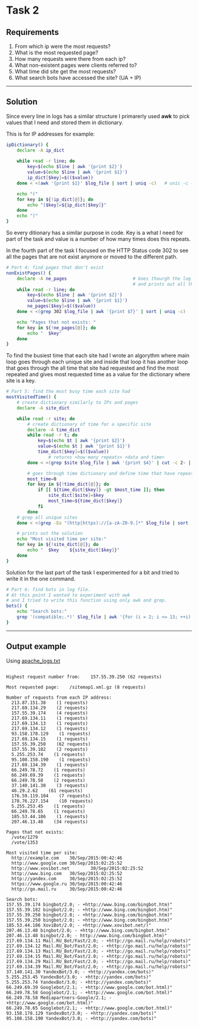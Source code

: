 # Task 2

## Requirements 

1. From which ip were the most requests? 
2. What is the most requested page? 
3. How many requests were there from each ip? 
4. What non-existent pages were clients referred to?  
5. What time did site get the most requests?
6. What search bots have accessed the site? (UA + IP)

---

## Solution

Since every line in logs has a similar structure I primarerly used **awk** to pick values that I need and stored them in dictionary. 

This is for IP addresses for example:

``` bash
ipDictionary() {										
    declare -A ip_dict									
														
    while read -r line; do								
        key=$(echo $line | awk '{print $2}')			 
		value=$(echo $line | awk '{print $1}')
		ip_dict[$key]=$(($value))
    done < <(awk '{print $1}' $log_file | sort | uniq -c)	# unic -c - returns filter repeated lines and number of repeats

	echo "("
	for key in ${!ip_dict[@]}; do
		echo "[$key]=${ip_dict[$key]}"
	done
	echo ")"
}
```

So every ditionary has a similar purpose in code. Key is a what I need for part of the task and value is a number of how many times does this repeats.

In the fourth part of the task I focused on the HTTP Status code 302 to see all the pages that are not exist anymore or moved to the different path.

``` bash
# Part 4: find pages that don't exist 
nonExistPages() {
	declare -A ne_pages							# Goes thourgh the log file, grep 302 status code
												# and prints out all the pages.
	while read -r line; do
		key=$(echo $line | awk '{print $2}')
		value=$(echo $line | awk '{print $1}')
		ne_pages[$key]=$(($value))
	done < <(grep 302 $log_file | awk '{print $7}' | sort | uniq -c)

	echo "Pages that not exists: "
	for key in ${!ne_pages[@]}; do
		echo "  $key"
	done
}
```

To find the busiest time that each site had I wrote an algorythm where main loop goes through each unique site and inside that loop it has another loop that goes through the all time that site had requested and find the most repeated and gives most requested time as a value for the dictionary where site is a key.

``` bash
# Part 5: find the most busy time each site had 
mostVisitedTime() {
	# create dictionary similarly to IPs and pages 
	declare -A site_dict

	while read -r site; do
		# create dictionary of time for a specific site 
    	declare -A time_dict
    	while read -r t; do
        	key=$(echo $t | awk '{print $2}')
        	value=$(echo $t | awk '{print $1}')
        	time_dict[$key]=$(($value))
				# returns <how many repeats> <data and time> 
    	done < <(grep $site $log_file | awk '{print $4}' | cut -c 2- | sort | uniq -c)

		# goes through time dictionary and define time that have repeated the most
    	most_time=0
    	for key in ${!time_dict[@]}; do
        	if [[ ${time_dict[$key]} -gt $most_time ]]; then
            	site_dict[$site]=$key
            	most_time=${time_dict[$key]}
       		fi
    	done
	# grep all unique sites
	done < <(grep -Eo "(http|https)://[a-zA-Z0-9.]*" $log_file | sort | uniq)

	# prints out the solution
	echo "Most visited time per site:"
	for key in ${!site_dict[@]}; do
		echo "  $key	${site_dict[$key]}"
	done
}
```

Solution for the last part of the task I experimented for a bit and tried to write it in the one command.

``` bash
# Part 6: find bots in log file.
# At this point I wanted to experiment with awk
# and I tried to write this function using only awk and grep.
bots() {
	echo "Search bots:"
	grep '(compatible;.*)' $log_file | awk '{for (i = 2; i <= 13; ++i) $i=""; print $0}' | grep '[Bb]ot' | awk '{print $1" "$(NF-1)" - "$NF}' | sort | uniq  
}
```

---
## Output example

Using [apache_logs.txt](apache_logs.txt)
```

Highest request number from:    157.55.39.250 (62 requests)

Most requested page:    /sitemap1.xml.gz (8 requests)

Number of requests from each IP address:
  213.87.151.38    (1 requests)
  217.69.134.29    (2 requests)
  157.55.39.174    (4 requests)
  217.69.134.11    (1 requests)
  217.69.134.13    (1 requests)
  217.69.134.12    (1 requests)
  93.158.178.129    (1 requests)
  217.69.134.15    (1 requests)
  157.55.39.250    (62 requests)
  157.55.39.182    (2 requests)
  5.255.253.74    (1 requests)
  95.108.158.190    (1 requests)
  217.69.134.39    (1 requests)
  66.249.78.72    (1 requests)
  66.249.69.39    (1 requests)
  66.249.78.58    (2 requests)
  37.140.141.30    (3 requests)
  46.29.2.62    (61 requests)
  176.59.119.104    (7 requests)
  178.76.227.154    (10 requests)
  5.255.253.45    (1 requests)
  66.249.78.65    (1 requests)
  185.53.44.186    (1 requests)
  207.46.13.48    (34 requests)

Pages that not exists: 
  /vote/1279
  /vote/1353

Most visited time per site:
  http://example.com    30/Sep/2015:00:42:46
  http://www.google.com 30/Sep/2015:02:25:52
  http://www.xovibot.net        30/Sep/2015:02:25:52
  http://www.bing.com   30/Sep/2015:02:25:52
  http://yandex.com     30/Sep/2015:02:25:52
  https://www.google.ru 30/Sep/2015:00:42:46
  http://go.mail.ru     30/Sep/2015:00:42:46

Search bots:
157.55.39.174 bingbot/2.0; - +http://www.bing.com/bingbot.htm)"
157.55.39.182 bingbot/2.0; - +http://www.bing.com/bingbot.htm)"
157.55.39.250 bingbot/2.0; - +http://www.bing.com/bingbot.htm)"
157.55.39.250 bingbot/2.0; - +http://www.bing.com/bingbot.htm)"
185.53.44.186 XoviBot/2.0; - +http://www.xovibot.net/)"
207.46.13.48 bingbot/2.0; - +http://www.bing.com/bingbot.htm)"
207.46.13.48 bingbot/2.0; - http://www.bing.com/bingbot.htm)"
217.69.134.11 Mail.RU_Bot/Fast/2.0; - +http://go.mail.ru/help/robots)"
217.69.134.12 Mail.RU_Bot/Fast/2.0; - +http://go.mail.ru/help/robots)"
217.69.134.13 Mail.RU_Bot/Fast/2.0; - +http://go.mail.ru/help/robots)"
217.69.134.15 Mail.RU_Bot/Fast/2.0; - +http://go.mail.ru/help/robots)"
217.69.134.29 Mail.RU_Bot/Fast/2.0; - +http://go.mail.ru/help/robots)"
217.69.134.39 Mail.RU_Bot/Fast/2.0; - +http://go.mail.ru/help/robots)"
37.140.141.30 YandexBot/3.0; - +http://yandex.com/bots)"
5.255.253.45 YandexBot/3.0; - +http://yandex.com/bots)"
5.255.253.74 YandexBot/3.0; - +http://yandex.com/bots)"
66.249.69.39 Googlebot/2.1; - +http://www.google.com/bot.html)"
66.249.78.58 Googlebot/2.1; - +http://www.google.com/bot.html)"
66.249.78.58 Mediapartners-Google/2.1; - +http://www.google.com/bot.html)"
66.249.78.65 Googlebot/2.1; - +http://www.google.com/bot.html)"
93.158.178.129 YandexBot/3.0; - +http://yandex.com/bots)"
95.108.158.190 YandexBot/3.0; - +http://yandex.com/bots)"
```